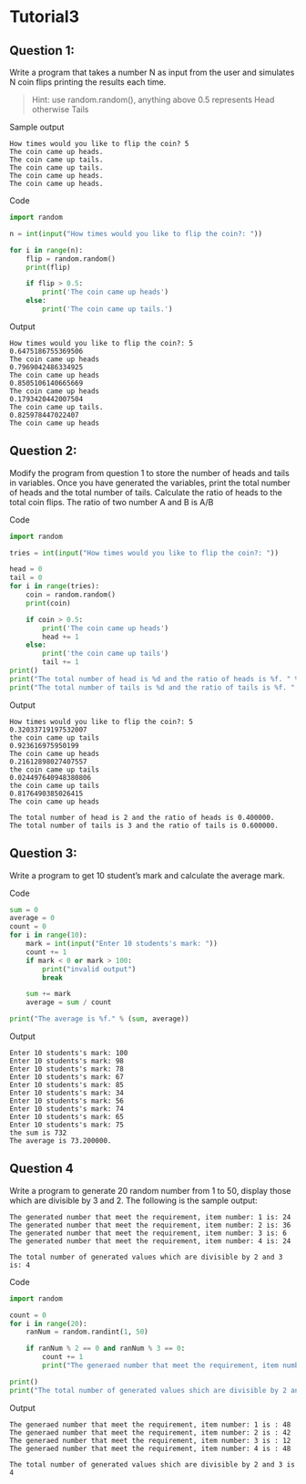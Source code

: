 # Tutorial3

## Question 1:
Write a program that takes a number N as input from the user and simulates N coin flips printing the results each time.
> Hint: use random.random(), anything above 0.5 represents Head otherwise Tails

Sample output
```
How times would you like to flip the coin? 5
The coin came up heads.
The coin came up tails.
The coin came up tails.
The coin came up heads.
The coin came up heads.
```
Code
```py
import random

n = int(input("How times would you like to flip the coin?: "))

for i in range(n):
    flip = random.random()
    print(flip)

    if flip > 0.5:
        print('The coin came up heads')
    else:
        print('The coin came up tails.')
```
Output
```
How times would you like to flip the coin?: 5
0.6475186755369506
The coin came up heads
0.7969042486334925
The coin came up heads
0.8505106140665669
The coin came up heads
0.1793420442007504
The coin came up tails.
0.825978447022407
The coin came up heads
```

## Question 2:
Modify the program from question 1 to store the number of heads and tails in variables. Once you have generated the variables, print the total number of heads and the total number of tails. Calculate the ratio of heads to the total coin flips. The ratio of two number A and B is A/B

Code
```py
import random

tries = int(input("How times would you like to flip the coin?: "))

head = 0
tail = 0
for i in range(tries):
    coin = random.random()
    print(coin)

    if coin > 0.5:
        print('The coin came up heads')
        head += 1
    else:
        print('the coin came up tails')
        tail += 1
print()
print("The total number of head is %d and the ratio of heads is %f. " % (head, head / tries))
print("The total number of tails is %d and the ratio of tails is %f. " % (tail, tail / tries))

```

Output
```
How times would you like to flip the coin?: 5
0.32033719197532007
the coin came up tails
0.923616975950199
The coin came up heads
0.21612898027407557
the coin came up tails
0.024497640948380806
the coin came up tails
0.8176490385026415
The coin came up heads

The total number of head is 2 and the ratio of heads is 0.400000. 
The total number of tails is 3 and the ratio of tails is 0.600000. 
```

## Question 3:
Write a program to get 10 student’s mark and calculate the average mark.

Code
```py
sum = 0
average = 0
count = 0
for i in range(10):
    mark = int(input("Enter 10 students's mark: "))
    count += 1
    if mark < 0 or mark > 100:
        print("invalid output")
        break

    sum += mark
    average = sum / count

print("The average is %f." % (sum, average))
```

Output
```
Enter 10 students's mark: 100
Enter 10 students's mark: 98
Enter 10 students's mark: 78
Enter 10 students's mark: 67
Enter 10 students's mark: 85
Enter 10 students's mark: 34
Enter 10 students's mark: 56
Enter 10 students's mark: 74
Enter 10 students's mark: 65
Enter 10 students's mark: 75
the sum is 732
The average is 73.200000.
```

## Question 4
Write a program to generate 20 random number from 1 to 50, display those which are divisible by 3 and 2. The following is the sample output:
```
The generated number that meet the requirement, item number: 1 is: 24
The generated number that meet the requirement, item number: 2 is: 36
The generated number that meet the requirement, item number: 3 is: 6
The generated number that meet the requirement, item number: 4 is: 24

The total number of generated values which are divisible by 2 and 3 is: 4
```

Code
```py
import random

count = 0
for i in range(20):
    ranNum = random.randint(1, 50)

    if ranNum % 2 == 0 and ranNum % 3 == 0:
        count += 1
        print("The generaed number that meet the requirement, item number: %d is : %d" % (count, ranNum))

print()
print("The total number of generated values shich are divisible by 2 and 3 is %d" % count)
```

Output
```
The generaed number that meet the requirement, item number: 1 is : 48
The generaed number that meet the requirement, item number: 2 is : 42
The generaed number that meet the requirement, item number: 3 is : 12
The generaed number that meet the requirement, item number: 4 is : 48

The total number of generated values shich are divisible by 2 and 3 is 4
```
